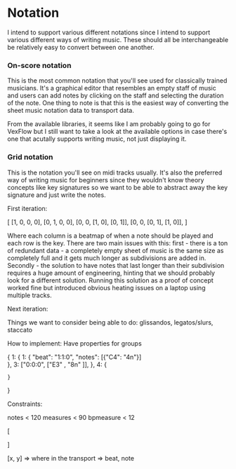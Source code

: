 # Notation

I intend to support various different notations since I intend to support various different ways of writing music. These should all be interchangeable be relatively easy to convert between one another.

### On-score notation

This is the most common notation that you'll see used for classically trained musicians. It's a graphical editor that resembles an empty staff of music and users can add notes by clicking on the staff and selecting the duration of the note. One thing to note is that this is the easiest way of converting the sheet music notation data to transport data. 

From the available libraries, it seems like I am probably going to go for VexFlow but I still want to take a look at the available options in case there's one that acutally supports writing music, not just displaying it.


### Grid notation

This is the notation you'll see on midi tracks usually. It's also the preferred way of writing music for beginners since they wouldn't know theory concepts like key signatures so we want to be able to abstract away the key signature and just write the notes.

First iteration:

[
    [1, 0, 0, 0],
    [0, 1, 0, 0],
    [0, 0, [1, 0], [0, 1]],
    [0, 0, [0, 1], [1, 0]],
]


Where each column is a beatmap of when a note should be played and each row is the key. There are two main issues with this: first - there is a ton of redundant data - a completely empty sheet of music is the same size as completely full and it gets much longer as subdivisions are added in. Secondly - the solution to have notes that last longer than their subdivision requires a huge amount of engineering, hinting that we should probably look for a different solution. Running this solution as a proof of concept worked fine but introduced obvious heating issues on a laptop using multiple tracks.

Next iteration:

Things we want to consider being able to do: glissandos, legatos/slurs, staccato

How to implement: Have properties for groups

{
    1: {
        1: {
            "beat": "1:1:0",
            "notes": [{"C4": "4n"}]                   
        },
        3: ["0:0:0", ["E3" , "8n" ]],
    },
    4: {

    }
}

Constraints:

notes < 120
measures < 90
bpmeasure < 12


[
    
]


[x, y] => where in the transport => beat, note
